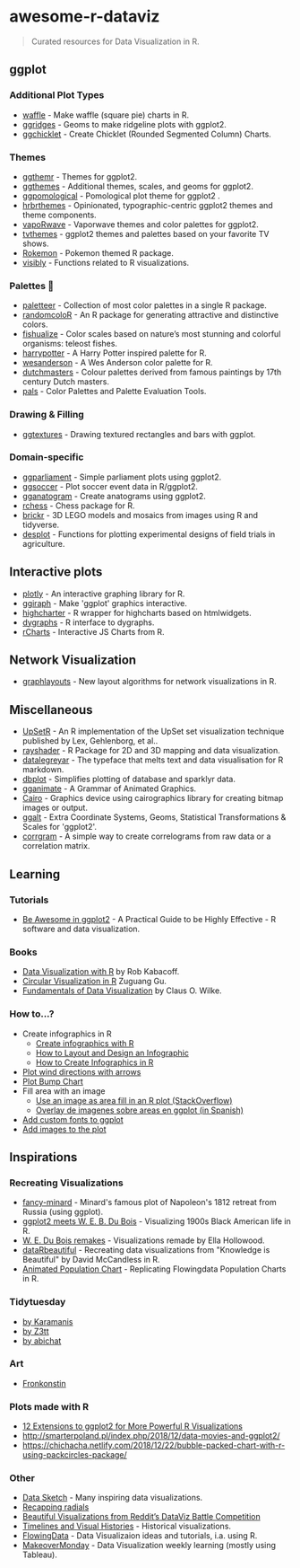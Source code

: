 # awesome-r-dataviz

> Curated resources for Data Visualization in R.

## ggplot

### Additional Plot Types
* [waffle](https://github.com/hrbrmstr/waffle) - Make waffle (square pie) charts in R.
* [ggridges](https://github.com/clauswilke/ggridges) - Geoms to make ridgeline plots with ggplot2.
* [ggchicklet](https://github.com/hrbrmstr/ggchicklet) - Create Chicklet (Rounded Segmented Column) Charts.

### Themes
* [ggthemr](https://github.com/cttobin/ggthemr) - Themes for ggplot2.
* [ggthemes](https://github.com/jrnold/ggthemes) - Additional themes, scales, and geoms for ggplot2.
* [ggpomological](https://github.com/gadenbuie/ggpomological) - Pomological plot theme for ggplot2 .
* [hrbrthemes](https://github.com/hrbrmstr/hrbrthemes) - Opinionated, typographic-centric ggplot2 themes and theme components.
* [vapoRwave](https://github.com/moldach/vapoRwave) - Vaporwave themes and color palettes for ggplot2.
* [tvthemes](https://github.com/Ryo-N7/tvthemes) - ggplot2 themes and palettes based on your favorite TV shows.
* [Rokemon](https://github.com/schochastics/Rokemon) - Pokemon themed R package.
* [visibly](https://github.com/m-clark/visibly) - Functions related to R visualizations.

### Palettes 🎨
* [paletteer](https://github.com/EmilHvitfeldt/paletteer) - Collection of most color palettes in a single R package.
* [randomcoloR](https://github.com/ronammar/randomcoloR) - An R package for generating attractive and distinctive colors.
* [fishualize](https://github.com/nschiett/fishualize) - Color scales based on nature’s most stunning and colorful organisms: teleost fishes.
* [harrypotter](https://github.com/aljrico/harrypotter) - A Harry Potter inspired palette for R.
* [wesanderson](https://github.com/karthik/wesanderson) - A Wes Anderson color palette for R.
* [dutchmasters](https://github.com/EdwinTh/dutchmasters) - Colour palettes derived from famous paintings by 17th century Dutch masters.
* [pals](https://github.com/kwstat/pals) - Color Palettes and Palette Evaluation Tools.

### Drawing & Filling
* [ggtextures](https://github.com/clauswilke/ggtextures) - Drawing textured rectangles and bars with ggplot.

### Domain-specific
* [ggparliament](https://github.com/RobWHickman/ggparliament) - Simple parliament plots using ggplot2.
* [ggsoccer](https://github.com/Torvaney/ggsoccer) - Plot soccer event data in R/ggplot2.
* [gganatogram](https://github.com/jespermaag/gganatogram) - Create anatograms using ggplot2.
* [rchess](https://github.com/jbkunst/rchess) - Chess package for R.
* [brickr](https://github.com/ryantimpe/brickr) - 3D LEGO models and mosaics from images using R and tidyverse.
* [desplot](https://github.com/kwstat/desplot) - Functions for plotting experimental designs of field trials in agriculture.

## Interactive plots
* [plotly](https://github.com/ropensci/plotly) - An interactive graphing library for R.
* [ggiraph](https://github.com/davidgohel/ggiraph) - Make 'ggplot' graphics interactive.
* [highcharter](https://github.com/jbkunst/highcharter) - R wrapper for highcharts based on htmlwidgets.
* [dygraphs](https://github.com/rstudio/dygraphs) - R interface to dygraphs.
* [rCharts](https://github.com/ramnathv/rCharts) - Interactive JS Charts from R.

## Network Visualization
* [graphlayouts](https://github.com/schochastics/graphlayouts) - New layout algorithms for network visualizations in R.

## Miscellaneous
* [UpSetR](https://github.com/hms-dbmi/UpSetR) - An R implementation of the UpSet set visualization technique published by Lex, Gehlenborg, et al..
* [rayshader](https://github.com/tylermorganwall/rayshader) - R Package for 2D and 3D mapping and data visualization.
* [datalegreyar](https://github.com/emitanaka/datalegreyar) - The typeface that melts text and data visualisation for R markdown.
* [dbplot](https://github.com/edgararuiz/dbplot) - Simplifies plotting of database and sparklyr data.
* [gganimate](https://github.com/thomasp85/gganimate) - A Grammar of Animated Graphics.
* [Cairo](http://www.rforge.net/Cairo/) - Graphics device using cairographics library for creating bitmap images or output.
* [ggalt](https://github.com/hrbrmstr/ggalt) - Extra Coordinate Systems, Geoms, Statistical Transformations & Scales for 'ggplot2'.
* [corrgram](https://github.com/kwstat/corrgram) -  A simple way to create correlograms from raw data or a correlation matrix.

## Learning

### Tutorials
* [Be Awesome in ggplot2](http://www.sthda.com/english/wiki/be-awesome-in-ggplot2-a-practical-guide-to-be-highly-effective-r-software-and-data-visualization) - A Practical Guide to be Highly Effective - R software and data visualization.

### Books
* [Data Visualization with R](https://rkabacoff.github.io/datavis/) by Rob Kabacoff.
* [Circular Visualization in R](https://jokergoo.github.io/circlize_book/book/index.html) Zuguang Gu.
* [Fundamentals of Data Visualization](https://serialmentor.com/dataviz/index.html) by Claus O. Wilke.

### How to...?
* Create infographics in R
   * [Create infographics with R](https://www.listendata.com/2019/06/create-infographics-with-r.html)
   * [How to Layout and Design an Infographic](https://alstatr.blogspot.com/2015/02/r-how-to-layout-and-design-infographic.html)
   * [How to Create Infographics in R](http://nandeshwar.info/data-visualization/how-to-create-infographics-in-r/)
* [Plot wind directions with arrows](https://stackoverflow.com/questions/47880918/how-to-plot-wind-direction-with-lat-lon-and-arrow-in-ggplot2)
* [Plot Bump Chart](https://luisdva.github.io/rstats/dog-bump-chart/)
* Fill area with an image
    * [Use an image as area fill in an R plot (StackOverflow)](https://stackoverflow.com/questions/45777519/use-an-image-as-area-fill-in-an-r-plot)
    * [Overlay de imagenes sobre areas en ggplot (in Spanish)](https://pmoracho.github.io/blog/2017/09/01/Overlay-imagen-sobre-ggplot/)
 * [Add custom fonts to ggplot](http://gradientdescending.com/adding-custom-fonts-to-ggplot-in-r/)
 * [Add images to the plot](https://buzzrbeeline.blog/2018/06/13/fun-and-easy-r-graphs-with-images/)

## Inspirations

### Recreating Visualizations
> 
* [fancy-minard](https://github.com/andrewheiss/fancy-minard) - Minard's famous plot of Napoleon's 1812 retreat from Russia (using ggplot).
* [ggplot2 meets W. E. B. Du Bois](https://www.statswithmatt.com/post/ggplot2-meets-w-e-b-du-bois/) - Visualizing 1900s Black American life in R.
* [W. E. Du Bois remakes](https://rpubs.com/ejhollowood/du-bois) - Visualizations remade by Ella Hollowood.
* [dataRbeautiful](https://github.com/moldach/dataRbeautiful) - Recreating data visualizations from "Knowledge is Beautiful" by David McCandless in R.
* [Animated Population Chart](https://www.stevejburr.com/post/replicating-flowingdata-population-charts-in-r/) - Replicating Flowingdata Population Charts in R.

### Tidytuesday
* [by Karamanis](https://github.com/gkaramanis/tidytuesday)
* [by Z3tt](https://github.com/Z3tt)
* [by abichat](https://github.com/abichat/tidytuesday)

### Art
* [Fronkonstin](https://fronkonstin.com/)

### Plots made with R
* [12 Extensions to ggplot2 for More Powerful R Visualizations](https://mode.com/blog/r-ggplot-extension-packages)
* http://smarterpoland.pl/index.php/2018/12/data-movies-and-ggplot2/
* https://chichacha.netlify.com/2018/12/22/bubble-packed-chart-with-r-using-packcircles-package/

### Other
* [Data Sketch](http://www.datasketch.es/may/) - Many inspiring data visualizations.
* [Recapping radials](http://www.storytellingwithdata.com/blog/2019/7/15/recapping-radials)
* [Beautiful Visualizations from Reddit’s DataViz Battle Competition](https://medium.com/design-and-tech-co/beautiful-visualizations-from-reddits-dataviz-battle-competition-1d058e84285c)
* [Timelines and Visual Histories](http://www.datavis.ca/gallery/timelines.php) - Historical visualizations.
* [FlowingData](https://flowingdata.com/) - Data Visualizaion ideas and tutorials, i.a. using R.
* [MakeoverMonday](https://www.makeovermonday.co.uk/gallery/) - Data Visualization weekly learning (mostly using Tableau).





